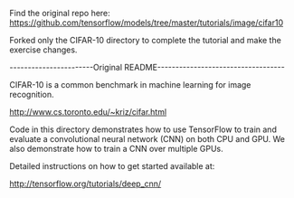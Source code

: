 Find the original repo here: https://github.com/tensorflow/models/tree/master/tutorials/image/cifar10

Forked only the CIFAR-10 directory to complete the tutorial and make the exercise changes.

-----------------------Original README-----------------------------------

CIFAR-10 is a common benchmark in machine learning for image recognition.

http://www.cs.toronto.edu/~kriz/cifar.html

Code in this directory demonstrates how to use TensorFlow to train and evaluate a convolutional neural network (CNN) on both CPU and GPU. We also demonstrate how to train a CNN over multiple GPUs.

Detailed instructions on how to get started available at:

http://tensorflow.org/tutorials/deep_cnn/
